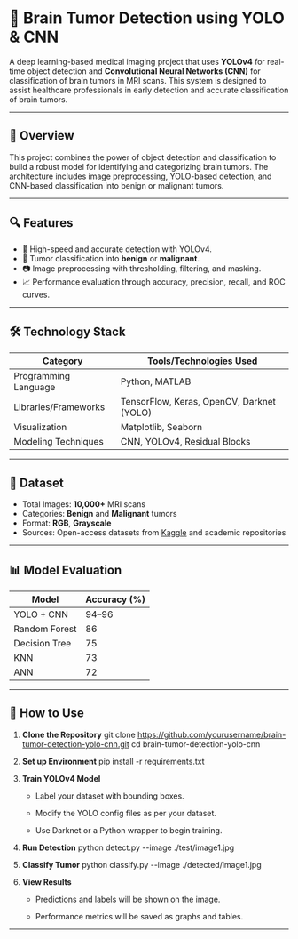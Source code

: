 # 🧠 Brain Tumor Detection using YOLO & CNN

A deep learning-based medical imaging project that uses **YOLOv4** for real-time object detection and **Convolutional Neural Networks (CNN)** for classification of brain tumors in MRI scans. This system is designed to assist healthcare professionals in early detection and accurate classification of brain tumors.

---

## 📌 Overview

This project combines the power of object detection and classification to build a robust model for identifying and categorizing brain tumors. The architecture includes image preprocessing, YOLO-based detection, and CNN-based classification into benign or malignant tumors.

---

## 🔍 Features

- 🎯 High-speed and accurate detection with YOLOv4.
- 🧠 Tumor classification into **benign** or **malignant**.
- 📷 Image preprocessing with thresholding, filtering, and masking.
- 📈 Performance evaluation through accuracy, precision, recall, and ROC curves.

---

## 🛠️ Technology Stack

| Category               | Tools/Technologies Used                    |
|------------------------|--------------------------------------------|
| Programming Language   | Python, MATLAB                             |
| Libraries/Frameworks   | TensorFlow, Keras, OpenCV, Darknet (YOLO)  |
| Visualization          | Matplotlib, Seaborn                        |
| Modeling Techniques    | CNN, YOLOv4, Residual Blocks               |

---

## 📂 Dataset

- Total Images: **10,000+** MRI scans
- Categories: **Benign** and **Malignant** tumors
- Format: **RGB**, **Grayscale**
- Sources: Open-access datasets from [Kaggle](https://www.kaggle.com/) and academic repositories

---

## 📊 Model Evaluation

| Model           | Accuracy (%) |
|----------------|--------------|
| YOLO + CNN     | 94–96        |
| Random Forest  | 86           |
| Decision Tree  | 75           |
| KNN            | 73           |
| ANN            | 72           |

---

## 🚀 How to Use
1. **Clone the Repository**
git clone https://github.com/yourusername/brain-tumor-detection-yolo-cnn.git
cd brain-tumor-detection-yolo-cnn

2. **Set up Environment**
pip install -r requirements.txt

3. **Train YOLOv4 Model**

   - Label your dataset with bounding boxes.

   - Modify the YOLO config files as per your dataset.

   - Use Darknet or a Python wrapper to begin training.

4. **Run Detection**
python detect.py --image ./test/image1.jpg

5. **Classify Tumor**
python classify.py --image ./detected/image1.jpg

6. **View Results**

   - Predictions and labels will be shown on the image.

   - Performance metrics will be saved as graphs and tables.

---
